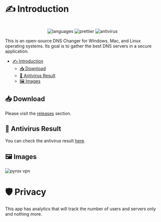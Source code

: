 # ✍ Introduction

<p align="center">
    <br/>
    <img src="https://img.shields.io/badge/kotlin-100%25-orange?label=kotlin" alt="languages" >
    <img src="https://img.shields.io/badge/code_style-prettier-ff69b4.svg?style=flat-square" alt="prettier" >
    <img src="https://img.shields.io/badge/antivirus-PASS-green" alt="antivirus" >
    <br/>
</p>

This is an open-source DNS Changer for Windows, Mac, and Linux operating systems. Its goal is to gather the best DNS servers in a secure application.

- [✍ Introduction](#-introduction)
  - [📥 Download](#-download)
  - [🦠 Antivirus Result](#-antivirus-result)
  - [🖼 Images](#-images)

## 📥 Download

Please visit the [releases](https://github.com/alialayi/PyroxVPN/releases) section.

## 🦠 Antivirus Result

You can check the antivirus result [here](https://www.virustotal.com/gui/file/3d50c66394a4b620ce874b0520db73a5049ec42142f262c9460d6cdb72e74fe3?nocache=1).

## 🖼 Images

![pyrox vpn](https://github.com/DnsChanger/dnsChanger-desktop/assets/66132114/957ba956-af75-4c6f-b3a1-b604c9853e42)

# 🛡️ Privacy
This app has analytics that will track the number of users and servers only and nothing more.
